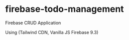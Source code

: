# firebase-todo-management

Firebase CRUD Application

Using (Tailwind CDN, Vanilla JS Firebase 9.3)
